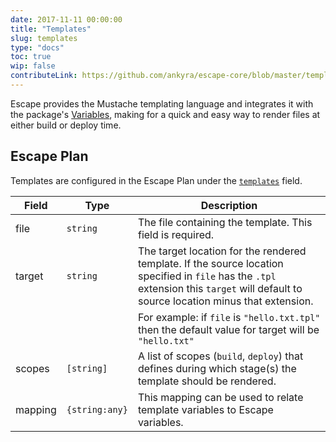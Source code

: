 ```yaml
---
date: 2017-11-11 00:00:00
title: "Templates"
slug: templates
type: "docs"
toc: true
wip: false
contributeLink: https://github.com/ankyra/escape-core/blob/master/templates/templates.go
---
```


Escape provides the Mustache templating language and integrates it with the
package's [Variables](/docs/reference/input-and-output-variables/), making for a quick
and easy way to render files at either build or deploy time.

## Escape Plan

Templates are configured in the Escape Plan under the
[`templates`](/docs/reference/escape-plan/#templates) field.


Field | Type | Description
------|------|-------------
|file|`string`|The file containing the template. This field is required. 
|target|`string`|The target location for the rendered template. If the source location specified in `file` has the `.tpl` extension this `target` will default to source location minus that extension. 
|||For example: if `file` is `"hello.txt.tpl"` then the default value for target will be `"hello.txt"` 
|scopes|`[string]`|A list of scopes (`build`, `deploy`) that defines during which stage(s) the template should be rendered. 
|mapping|`{string:any}`|This mapping can be used to relate template variables to Escape variables. 

